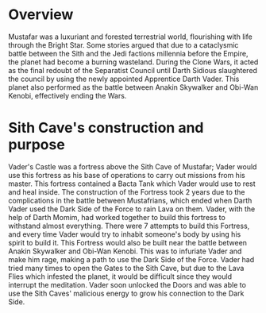 # Overview
Mustafar was a luxuriant and forested terrestrial world, flourishing with life through the Bright Star.
Some stories argued that due to a cataclysmic battle between the Sith and the Jedi factions millennia before the Empire, the planet had become a burning wasteland.
During the Clone Wars, it acted as the final redoubt of the Separatist Council until Darth Sidious slaughtered the council by using the newly appointed Apprentice Darth Vader.
This planet also performed as the battle between Anakin Skywalker and Obi-Wan Kenobi,  effectively ending the Wars.

# Sith Cave's construction and purpose
Vader's Castle was a fortress above the Sith Cave of Mustafar; Vader would use this fortress as his base of operations to carry out missions from his master.
This fortress contained a Bacta Tank which Vader would use to rest and heal inside.
The construction of the Fortress took 2 years due to the complications in the battle between Mustafrians, which ended when Darth Vader used the Dark Side of the Force to rain Lava on them.
Vader, with the help of Darth Momim, had worked together to build this fortress to withstand almost everything.
There were 7 attempts to build this Fortress, and every time Vader would try to inhabit someone's body by using his spirit to build it.
This Fortress would also be built near the battle between Anakin Skywalker and Obi-Wan Kenobi.
This was to infuriate Vader and make him rage, making a path to use the Dark Side of the Force.
Vader had tried many times to open the Gates to the Sith Cave, but due to the Lava Flies which infested the planet, it would be difficult since they would interrupt the meditation.
Vader soon unlocked the Doors and was able to use the Sith Caves' malicious energy to grow his connection to the Dark Side.